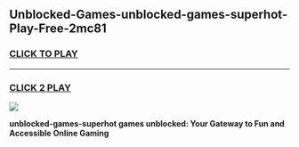 
## Unblocked-Games-unblocked-games-superhot-Play-Free-2mc81
<h3>
<a href="https://premium76.site?title=unblocked-games-superhot&ref=18A1">CLICK TO PLAY</a></h3>
<hr>

<h3>
<a href="https://premium76.site?title=unblocked-games-superhot&ref=18A1">CLICK 2 PLAY</a>
  
</h3>

<a href="https://premium76.site?title=unblocked-games-superhot&ref=18A1"><img src="https://clearcache.store/games.png"></a>


**unblocked-games-superhot games unblocked: Your Gateway to Fun and Accessible Online Gaming**
